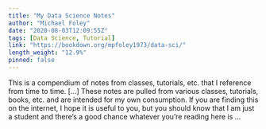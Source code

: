 ```yaml
---
title: "My Data Science Notes"
author: "Michael Foley"
date: "2020-08-03T12:09:55Z"
tags: [Data Science, Tutorial]
link: "https://bookdown.org/mpfoley1973/data-sci/"
length_weight: "12.9%"
pinned: false
---
```


This is a compendium of notes from classes, tutorials, etc. that I reference from time to time. [...] These notes are pulled from various classes, tutorials, books, etc. and are intended for my own consumption. If you are finding this on the internet, I hope it is useful to you, but you should know that I am just a student and there’s a good chance whatever you’re reading here is ...
